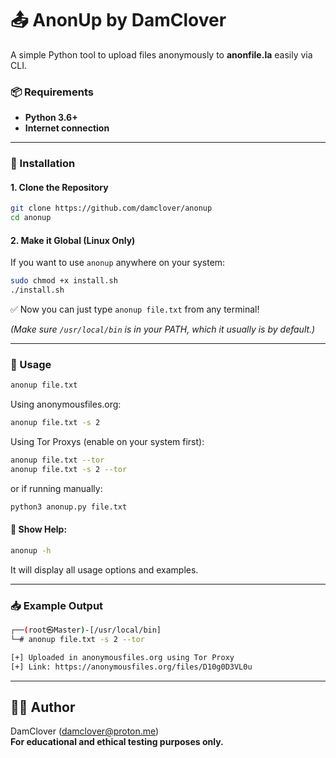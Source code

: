 # 📤 AnonUp by DamClover

A simple Python tool to upload files anonymously to **anonfile.la** easily via CLI.

### 📦 Requirements

- **Python 3.6+**
- **Internet connection**

---

### 🔧 Installation

#### 1. Clone the Repository
```bash
git clone https://github.com/damclover/anonup
cd anonup
```

#### 2. Make it Global (Linux Only)

If you want to use `anonup` anywhere on your system:

```bash
sudo chmod +x install.sh
./install.sh
```

✅ Now you can just type `anonup file.txt` from any terminal!

*(Make sure `/usr/local/bin` is in your PATH, which it usually is by default.)*

---

### 🚀 Usage

```bash
anonup file.txt
```

Using anonymousfiles.org:
```bash
anonup file.txt -s 2
```

Using Tor Proxys (enable on your system first):
```bash
anonup file.txt --tor
anonup file.txt -s 2 --tor
```

or if running manually:

```bash
python3 anonup.py file.txt
```

#### 🔹 Show Help:

```bash
anonup -h
```

It will display all usage options and examples.

---

### 📥 Example Output

```bash
┌──(root㉿Master)-[/usr/local/bin]
└─# anonup file.txt -s 2 --tor

[+] Uploaded in anonymousfiles.org using Tor Proxy
[+] Link: https://anonymousfiles.org/files/D10g0D3VL0u
```

---

## 🧑‍💻 Author

DamClover (damclover@proton.me)  
**For educational and ethical testing purposes only.**
